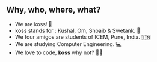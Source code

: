## Why, who, where, what?
- We are koss! :muscle:
- koss stands for : Kushal, Om, Shoaib & Swetank. :busts_in_silhouette:
- We four amigos are students of ICEM, Pune, India. :india:
- We are studying Computer Engineering. :computer:
- We love to code, **koss** why not? :man_technologist:
